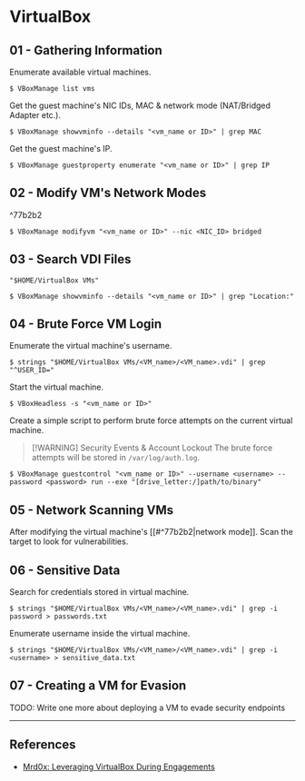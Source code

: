 # VirtualBox

## 01 - Gathering Information

Enumerate available virtual machines.

```
$ VBoxManage list vms
```

Get the guest machine's NIC IDs, MAC & network mode (NAT/Bridged Adapter etc.).

```
$ VBoxManage showvminfo --details "<vm_name or ID>" | grep MAC
```

Get the guest machine's IP.

```
$ VBoxManage guestproperty enumerate "<vm_name or ID>" | grep IP
```

## 02 - Modify VM's Network Modes

^77b2b2

```
$ VBoxManage modifyvm "<vm_name or ID>" --nic <NIC_ID> bridged
```

## 03 - Search VDI Files

```
"$HOME/VirtualBox VMs"
```

```
$ VBoxManage showvminfo --details "<vm_name or ID>" | grep "Location:"
```

## 04 - Brute Force VM Login

Enumerate the virtual machine's username.

```
$ strings "$HOME/VirtualBox VMs/<VM_name>/<VM_name>.vdi" | grep "^USER_ID="
```

Start the virtual machine.

```
$ VBoxHeadless -s "<vm_name or ID>"
```

Create a simple script to perform brute force attempts on the current virtual machine.

> [!WARNING] Security Events & Account Lockout
> The brute force attempts will be stored in `/var/log/auth.log`.

```
$ VBoxManage guestcontrol "<vm_name or ID>" --username <username> --password <password> run --exe "[drive_letter:/]path/to/binary"
```

## 05 - Network Scanning VMs

After modifying the virtual machine's [[#^77b2b2|network mode]]. Scan the target to look for vulnerabilities.

## 06 - Sensitive Data

Search for credentials stored in virtual machine.

```
$ strings "$HOME/VirtualBox VMs/<VM_name>/<VM_name>.vdi" | grep -i password > passwords.txt
```

Enumerate username inside the virtual machine.

```
$ strings "$HOME/VirtualBox VMs/<VM_name>/<VM_name>.vdi" | grep -i <username> > sensitive_data.txt
```

## 07 - Creating a VM for Evasion

TODO: Write one more about deploying a VM to evade security endpoints

---
## References

- [Mrd0x: Leveraging VirtualBox During Engagements](https://mrd0x.com/leveraging-virtualbox-during-pentest-engagements/)